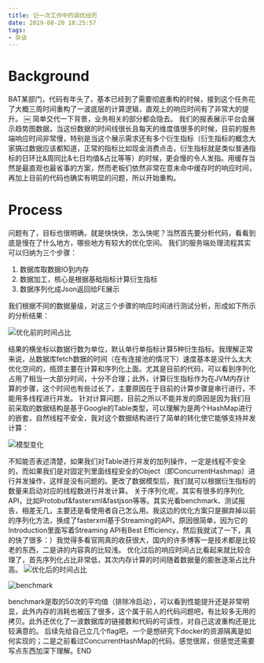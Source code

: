 ```yaml
---
title: 记一次工作中的调优经历
date: 2019-08-20 18:25:57
tags:
- 杂谈
---
```

# Background

BAT某部门，代码有年头了，基本已经到了需要彻底重构的时候，接到这个任务花了大概三周时间重构了一波底层的计算逻辑，直观上的响应时间有了非常大的提升。
￼
简单交代一下背景，业务相关的部分都会隐去。
我们的报表展示平台会展示趋势图数据，当这份数据的时间线很长且每天的维度值很多的时候，目前的服务端响应时间非常慢，特别是当这个展示需求还有多个衍生指标（衍生指标的概念大家搞过数据应该都知道，正常的指标比如现金消费点击，衍生指标就是类似普通指标的日环比&周同比&七日均值&占比等等）的时候，更会慢的令人发指。用缓存当然是最直观也最省事的方案，然而老板们依然非常在意未命中缓存时的响应时间，再加上目前的代码也确实有明显的问题，所以开始重构。

# Process

问题有了，目标也很明确，就是快快快，怎么快呢？当然首先要分析代码，看看到底是慢在了什么地方，哪些地方有较大的优化空间。
我们的服务端处理流程其实可以归纳为三个步骤：
1. 数据库取数据IO到内存
2.  数据加工，核心是根据基础指标计算衍生指标
3.  数据序列化成Json返回给FE展示

我们根据不同的数据量级，对这三个步骤的响应时间进行测试分析，形成如下所示的分析结果：

![优化前的时间占比][image-1]

结果的横坐标以数据行数为单位，默认单行单指标计算5种衍生指标。我理解正常来说，丛数据库fetch数据的时间（在有连接池的情况下）速度基本是没什么太大优化空间的，瓶颈主要在计算和序列化上面。尤其是目前的代码，可以看到序列化占用了相当一大部分时间，十分不合理；此外，计算衍生指标作为在JVM内存计算的步骤，这个时间也有些过长了，主要原因在于目前的计算步骤是串行进行，不能用多线程进行并发。
针对计算问题，目前之所以不能并发的原因是因为我们目前采取的数据结构是基于Google的Table类型，可以理解为是两个HashMap进行的嵌套，自然线程不安全，我对这个数据结构进行了简单的转化使它能够支持并发计算：

![模型变化][image-2]

不知能否表述清楚，如果我们对Table进行并发的加列操作，一定是线程不安全的，而如果我们是对固定列里面线程安全的Object（即ConcurrentHashmap）进行并发操作，这样是没有问题的。更改了数据模型后，我们就可以根据衍生指标的数量来启动对应的线程数进行并发计算。
关于序列化呢，其实有很多的序列化API，比如Protobuf&fasterxml&fastjson等等。其实光看benchmark、测试报告，相差无几，主要还是看使用者自己怎么用。我这边的优化方案只是摒弃掉以前的序列化方法，换成了fasterxml基于Streaming的API，原因很简单，因为它的Introduction里面写着Streaming API有Best Efficiency，然后我就试了一下，真的快了很多：）我觉得多看官网真的收获很大，国内的许多博客一是技术都是比较老的东西，二是讲的内容真的比较浅。
优化过后的响应时间占比看起来就比较合理了，首先序列化占比非常低，其次内存计算的时间随着数据量的膨胀逐渐占比升高。
![优化后的时间占比][image-3]

![][image-4]

benchmark是取的50次的平均值（排除冷启动），可以看到性能提升还是非常明显，此外内存的消耗也被压了很多，这个属于前人的代码问题吧，有比较多无用的拷贝。此外还优化了一波数据库的链接数和代码的可读性，对自己这波重构还是比较满意的。
后续先给自己立几个flag吧，一个是想研究下docker的资源隔离是如何实现的；二是之前看过ConcurrentHashMap的代码，感觉很屌，但感觉还需要写点东西加深下理解。END

[image-1]:	https://myblog-1259548259.cos.ap-beijing.myqcloud.com/be_analysis_before.png "优化前的时间占比"
[image-2]:	https://myblog-1259548259.cos.ap-beijing.myqcloud.com/be_datastructure.png "模型变化"
[image-3]:	https://myblog-1259548259.cos.ap-beijing.myqcloud.com/be_analysis_after.png "优化后的时间占比"
[image-4]:	https://myblog-1259548259.cos.ap-beijing.myqcloud.com/be_benchmark.png "benchmark"